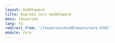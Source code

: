 ```yaml
---
layout: middleware
title: Express cors middleware
menu: resources
lang: fa
redirect_from: '/resources/middleware/cors.html'
module: cors
---
```

